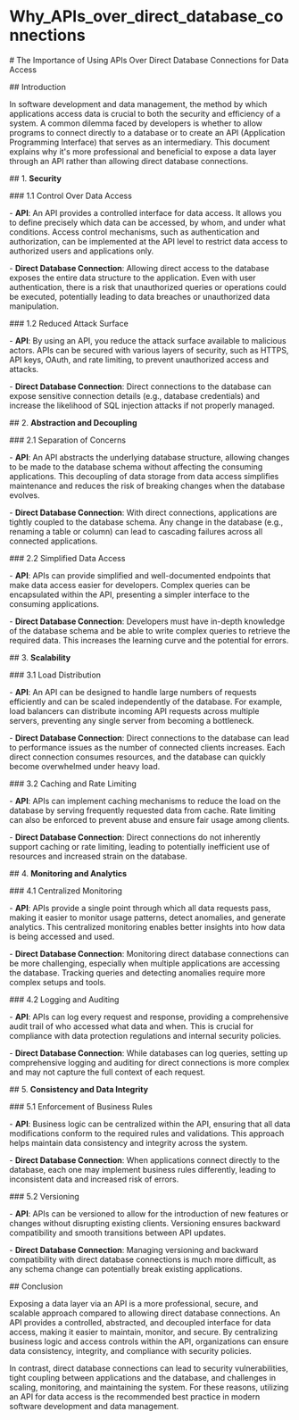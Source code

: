 # Why_APIs_over_direct_database_connections

\# The Importance of Using APIs Over Direct Database Connections for Data Access

\## Introduction

In software development and data management, the method by which applications access data is crucial to both the security and efficiency of a system. A common dilemma faced by developers is whether to allow programs to connect directly to a database or to create an API (Application Programming Interface) that serves as an intermediary. This document explains why it's more professional and beneficial to expose a data layer through an API rather than allowing direct database connections.

\## 1. **Security**

\### 1.1 Control Over Data Access

\- **API**: An API provides a controlled interface for data access. It allows you to define precisely which data can be accessed, by whom, and under what conditions. Access control mechanisms, such as authentication and authorization, can be implemented at the API level to restrict data access to authorized users and applications only.

\- **Direct Database Connection**: Allowing direct access to the database exposes the entire data structure to the application. Even with user authentication, there is a risk that unauthorized queries or operations could be executed, potentially leading to data breaches or unauthorized data manipulation.

\### 1.2 Reduced Attack Surface

\- **API**: By using an API, you reduce the attack surface available to malicious actors. APIs can be secured with various layers of security, such as HTTPS, API keys, OAuth, and rate limiting, to prevent unauthorized access and attacks.

\- **Direct Database Connection**: Direct connections to the database can expose sensitive connection details (e.g., database credentials) and increase the likelihood of SQL injection attacks if not properly managed.

\## 2. **Abstraction and Decoupling**

\### 2.1 Separation of Concerns

\- **API**: An API abstracts the underlying database structure, allowing changes to be made to the database schema without affecting the consuming applications. This decoupling of data storage from data access simplifies maintenance and reduces the risk of breaking changes when the database evolves.

\- **Direct Database Connection**: With direct connections, applications are tightly coupled to the database schema. Any change in the database (e.g., renaming a table or column) can lead to cascading failures across all connected applications.

\### 2.2 Simplified Data Access

\- **API**: APIs can provide simplified and well-documented endpoints that make data access easier for developers. Complex queries can be encapsulated within the API, presenting a simpler interface to the consuming applications.

\- **Direct Database Connection**: Developers must have in-depth knowledge of the database schema and be able to write complex queries to retrieve the required data. This increases the learning curve and the potential for errors.

\## 3. **Scalability**

\### 3.1 Load Distribution

\- **API**: An API can be designed to handle large numbers of requests efficiently and can be scaled independently of the database. For example, load balancers can distribute incoming API requests across multiple servers, preventing any single server from becoming a bottleneck.

\- **Direct Database Connection**: Direct connections to the database can lead to performance issues as the number of connected clients increases. Each direct connection consumes resources, and the database can quickly become overwhelmed under heavy load.

\### 3.2 Caching and Rate Limiting

\- **API**: APIs can implement caching mechanisms to reduce the load on the database by serving frequently requested data from cache. Rate limiting can also be enforced to prevent abuse and ensure fair usage among clients.

\- **Direct Database Connection**: Direct connections do not inherently support caching or rate limiting, leading to potentially inefficient use of resources and increased strain on the database.

\## 4. **Monitoring and Analytics**

\### 4.1 Centralized Monitoring

\- **API**: APIs provide a single point through which all data requests pass, making it easier to monitor usage patterns, detect anomalies, and generate analytics. This centralized monitoring enables better insights into how data is being accessed and used.

\- **Direct Database Connection**: Monitoring direct database connections can be more challenging, especially when multiple applications are accessing the database. Tracking queries and detecting anomalies require more complex setups and tools.

\### 4.2 Logging and Auditing

\- **API**: APIs can log every request and response, providing a comprehensive audit trail of who accessed what data and when. This is crucial for compliance with data protection regulations and internal security policies.

\- **Direct Database Connection**: While databases can log queries, setting up comprehensive logging and auditing for direct connections is more complex and may not capture the full context of each request.

\## 5. **Consistency and Data Integrity**

\### 5.1 Enforcement of Business Rules

\- **API**: Business logic can be centralized within the API, ensuring that all data modifications conform to the required rules and validations. This approach helps maintain data consistency and integrity across the system.

\- **Direct Database Connection**: When applications connect directly to the database, each one may implement business rules differently, leading to inconsistent data and increased risk of errors.

\### 5.2 Versioning

\- **API**: APIs can be versioned to allow for the introduction of new features or changes without disrupting existing clients. Versioning ensures backward compatibility and smooth transitions between API updates.

\- **Direct Database Connection**: Managing versioning and backward compatibility with direct database connections is much more difficult, as any schema change can potentially break existing applications.

\## Conclusion

Exposing a data layer via an API is a more professional, secure, and scalable approach compared to allowing direct database connections. An API provides a controlled, abstracted, and decoupled interface for data access, making it easier to maintain, monitor, and secure. By centralizing business logic and access controls within the API, organizations can ensure data consistency, integrity, and compliance with security policies.

In contrast, direct database connections can lead to security vulnerabilities, tight coupling between applications and the database, and challenges in scaling, monitoring, and maintaining the system. For these reasons, utilizing an API for data access is the recommended best practice in modern software development and data management.